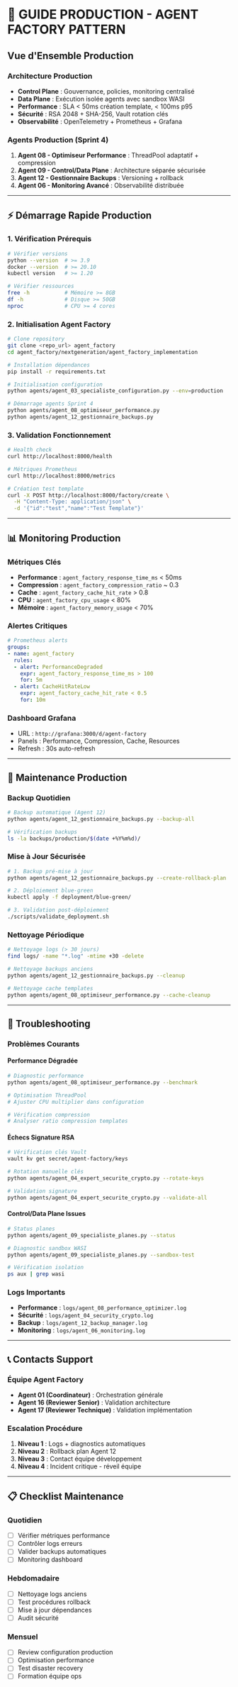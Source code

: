 # 🔧 **GUIDE PRODUCTION - AGENT FACTORY PATTERN**

## **Vue d'Ensemble Production**

### **Architecture Production**
- **Control Plane** : Gouvernance, policies, monitoring centralisé
- **Data Plane** : Exécution isolée agents avec sandbox WASI
- **Performance** : SLA < 50ms création template, < 100ms p95
- **Sécurité** : RSA 2048 + SHA-256, Vault rotation clés
- **Observabilité** : OpenTelemetry + Prometheus + Grafana

### **Agents Production (Sprint 4)**
1. **Agent 08 - Optimiseur Performance** : ThreadPool adaptatif + compression
2. **Agent 09 - Control/Data Plane** : Architecture séparée sécurisée
3. **Agent 12 - Gestionnaire Backups** : Versioning + rollback
4. **Agent 06 - Monitoring Avancé** : Observabilité distribuée

---

## **⚡ Démarrage Rapide Production**

### **1. Vérification Prérequis**
```bash
# Vérifier versions
python --version  # >= 3.9
docker --version  # >= 20.10
kubectl version   # >= 1.20

# Vérifier ressources
free -h           # Mémoire >= 8GB
df -h             # Disque >= 50GB
nproc             # CPU >= 4 cores
```

### **2. Initialisation Agent Factory**
```bash
# Clone repository
git clone <repo_url> agent_factory
cd agent_factory/nextgeneration/agent_factory_implementation

# Installation dépendances
pip install -r requirements.txt

# Initialisation configuration
python agents/agent_03_specialiste_configuration.py --env=production

# Démarrage agents Sprint 4
python agents/agent_08_optimiseur_performance.py
python agents/agent_12_gestionnaire_backups.py
```

### **3. Validation Fonctionnement**
```bash
# Health check
curl http://localhost:8000/health

# Métriques Prometheus
curl http://localhost:8000/metrics

# Création test template
curl -X POST http://localhost:8000/factory/create \
  -H "Content-Type: application/json" \
  -d '{"id":"test","name":"Test Template"}'
```

---

## **📊 Monitoring Production**

### **Métriques Clés**
- **Performance** : `agent_factory_response_time_ms` < 50ms
- **Compression** : `agent_factory_compression_ratio` ~ 0.3
- **Cache** : `agent_factory_cache_hit_rate` > 0.8
- **CPU** : `agent_factory_cpu_usage` < 80%
- **Mémoire** : `agent_factory_memory_usage` < 70%

### **Alertes Critiques**
```yaml
# Prometheus alerts
groups:
- name: agent_factory
  rules:
  - alert: PerformanceDegraded
    expr: agent_factory_response_time_ms > 100
    for: 5m
  - alert: CacheHitRateLow  
    expr: agent_factory_cache_hit_rate < 0.5
    for: 10m
```

### **Dashboard Grafana**
- URL : `http://grafana:3000/d/agent-factory`
- Panels : Performance, Compression, Cache, Resources
- Refresh : 30s auto-refresh

---

## **🔧 Maintenance Production**

### **Backup Quotidien**
```bash
# Backup automatique (Agent 12)
python agents/agent_12_gestionnaire_backups.py --backup-all

# Vérification backups
ls -la backups/production/$(date +%Y%m%d)/
```

### **Mise à Jour Sécurisée**
```bash
# 1. Backup pré-mise à jour
python agents/agent_12_gestionnaire_backups.py --create-rollback-plan

# 2. Déploiement blue-green
kubectl apply -f deployment/blue-green/

# 3. Validation post-déploiement
./scripts/validate_deployment.sh
```

### **Nettoyage Périodique**
```bash
# Nettoyage logs (> 30 jours)
find logs/ -name "*.log" -mtime +30 -delete

# Nettoyage backups anciens
python agents/agent_12_gestionnaire_backups.py --cleanup

# Nettoyage cache templates
python agents/agent_08_optimiseur_performance.py --cache-cleanup
```

---

## **🚨 Troubleshooting**

### **Problèmes Courants**

#### **Performance Dégradée**
```bash
# Diagnostic performance
python agents/agent_08_optimiseur_performance.py --benchmark

# Optimisation ThreadPool
# Ajuster CPU multiplier dans configuration

# Vérification compression
# Analyser ratio compression templates
```

#### **Échecs Signature RSA**
```bash
# Vérification clés Vault
vault kv get secret/agent-factory/keys

# Rotation manuelle clés
python agents/agent_04_expert_securite_crypto.py --rotate-keys

# Validation signature
python agents/agent_04_expert_securite_crypto.py --validate-all
```

#### **Control/Data Plane Issues**
```bash
# Status planes
python agents/agent_09_specialiste_planes.py --status

# Diagnostic sandbox WASI
python agents/agent_09_specialiste_planes.py --sandbox-test

# Vérification isolation
ps aux | grep wasi
```

### **Logs Importants**
- **Performance** : `logs/agent_08_performance_optimizer.log`
- **Sécurité** : `logs/agent_04_security_crypto.log`
- **Backup** : `logs/agent_12_backup_manager.log`
- **Monitoring** : `logs/agent_06_monitoring.log`

---

## **📞 Contacts Support**

### **Équipe Agent Factory**
- **Agent 01 (Coordinateur)** : Orchestration générale
- **Agent 16 (Reviewer Senior)** : Validation architecture  
- **Agent 17 (Reviewer Technique)** : Validation implémentation

### **Escalation Procédure**
1. **Niveau 1** : Logs + diagnostics automatiques
2. **Niveau 2** : Rollback plan Agent 12
3. **Niveau 3** : Contact équipe développement
4. **Niveau 4** : Incident critique - réveil équipe

---

## **📋 Checklist Maintenance**

### **Quotidien**
- [ ] Vérifier métriques performance
- [ ] Contrôler logs erreurs
- [ ] Valider backups automatiques
- [ ] Monitoring dashboard

### **Hebdomadaire**  
- [ ] Nettoyage logs anciens
- [ ] Test procédures rollback
- [ ] Mise à jour dépendances
- [ ] Audit sécurité

### **Mensuel**
- [ ] Review configuration production
- [ ] Optimisation performance
- [ ] Test disaster recovery
- [ ] Formation équipe ops
